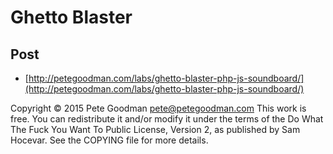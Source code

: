 # Ghetto Blaster

## Post

 - [http://petegoodman.com/labs/ghetto-blaster-php-js-soundboard/](http://petegoodman.com/labs/ghetto-blaster-php-js-soundboard/)

Copyright © 2015 Pete Goodman <pete@petegoodman.com>
This work is free. You can redistribute it and/or modify it under the
terms of the Do What The Fuck You Want To Public License, Version 2,
as published by Sam Hocevar. See the COPYING file for more details.
